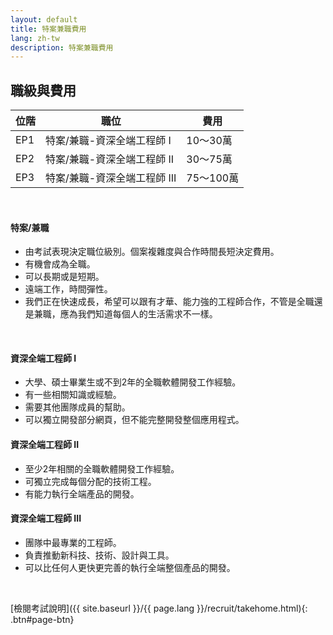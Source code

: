 ```yaml
---
layout: default
title: 特案兼職費用
lang: zh-tw
description: 特案兼職費用
---
```




## 職級與費用

| 位階 | 職位 | 費用 |
| --- | --- | --- | 
| EP1 | 特案/兼職-資深全端工程師 I | 10～30萬 |
| EP2 | 特案/兼職-資深全端工程師 II | 30～75萬 |
| EP3 | 特案/兼職-資深全端工程師 III | 75～100萬 |

<br>

#### 特案/兼職
* 由考試表現決定職位級別。個案複雜度與合作時間長短決定費用。
* 有機會成為全職。
* 可以長期或是短期。
* 遠端工作，時間彈性。
* 我們正在快速成長，希望可以跟有才華、能力強的工程師合作，不管是全職還是兼職，應為我們知道每個人的生活需求不一樣。

<br>

#### 資深全端工程師 I
* 大學、碩士畢業生或不到2年的全職軟體開發工作經驗。
* 有一些相關知識或經驗。
* 需要其他團隊成員的幫助。
* 可以獨立開發部分網頁，但不能完整開發整個應用程式。

#### 資深全端工程師 II
* 至少2年相關的全職軟體開發工作經驗。
* 可獨立完成每個分配的技術工程。
* 有能力執行全端產品的開發。

#### 資深全端工程師 III
* 團隊中最專業的工程師。
* 負責推動新科技、技術、設計與工具。
* 可以比任何人更快更完善的執行全端整個產品的開發。

<br>

[檢閱考試說明]({{ site.baseurl }}/{{ page.lang }}/recruit/takehome.html){: .btn#page-btn}

